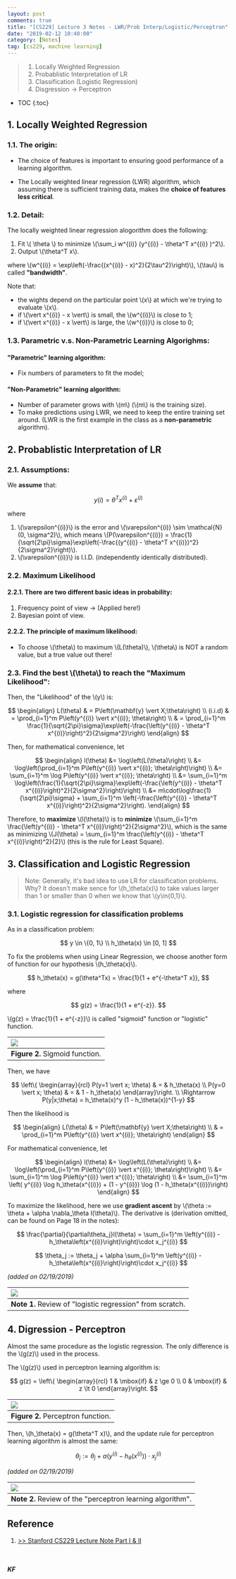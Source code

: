 ```yaml
---
layout: post
comments: true
title: "[CS229] Lecture 3 Notes - LWR/Prob Interp/Logistic/Perceptron"
date: "2019-02-12 10:40:00"
category: [Notes]
tag: [cs229, machine learning]
---
```


> 1. Locally Weighted Regression
> 2. Probablistic Interpretation of LR
> 3. Classification (Logistic Regression)
> 4. Disgression -> Perceptron

<!--more-->
* TOC
{:toc}

## 1. Locally Weighted Regression
### 1.1. The origin:
- The choice of features is important to ensuring good performance of a learning algorithm.

- The Locally weighted linear regression (LWR) algorithm, which assuming there is sufficient training data, makes the **choice of features less critical**.

### 1.2. Detail:
The locally weighted linear regression alogorithm does the following:
1. Fit \\( \theta \\) to minimize \\(\sum_i w^{(i)} (y^{(i)} - \theta^T x^{(i)} )^2\\).
2. Output \\(\theta^T x\\).

where \\(w^{(i)} = \exp\left(-\frac{(x^{(i)} - x)^2}{2\tau^2}\right)\\), \\(\tau\\) is called **"bandwidth"**.

Note that:
- the wights depend on the particular point \\(x\\) at which we're trying to evaluate \\(x\\).
- if \\(\vert x^{(i)} - x \vert\\) is small, the \\(w^{(i)}\\) is close to 1;
- if \\(\vert x^{(i)} - x \vert\\) is large, the \\(w^{(i)}\\) is close to 0;

### 1.3. Parametric v.s. Non-Parametric Learning Algorighms:
#### "Parametric" learning algorithm: 
- Fix numbers of parameters to fit the model;

#### "Non-Parametric" learning algorithm: 
- Number of parameter grows with \\(m\\) (\\(m\\) is the training size).
- To make predictions using LWR, we need to keep the entire training set around. (LWR is the first example in the class as a **non-parametric** algorithm).

## 2. Probablistic Interpretation of LR
### 2.1. Assumptions:
We **assume** that:

$$y{(i)} = \theta^T x^{(i)} + \varepsilon^{(i)}$$

where 
1. \\(\varepsilon^{(i)}\\) is the error and \\(\varepsilon^{(i)} \sim \mathcal{N}(0, \sigma^2)\\), which means \\(P(\varepsilon^{(i)}) = \frac{1}{\sqrt{2\pi}\sigma}\exp\left(-\frac{(y^{(i)} - \theta^T x^{(i)})^2}{2\sigma^2}\right)\\).
2. \\(\varepsilon^{(i)}\\) is I.I.D. (independently identically distributed).

### 2.2. Maximum Likelihood
#### 2.2.1. There are two different basic ideas in probability:
1. Frequency point of view -> (Applied here!)
2. Bayesian point of view.

#### 2.2.2. The principle of maximum likelihood:
- To choose \\(\theta\\) to maximum \\(L(\theta)\\), \\(\theta\\) is NOT a random value, but a true value out there!

### 2.3. Find the best \\(\theta\\) to reach the "Maximum Likelihood":
Then, the "Likelihood" of the \\(y\\) is:

$$
\begin{align}
L(\theta) & = P\left(\mathbf{y} \vert X;\theta\right) \\
(i.i.d) & = \prod_{i=1}^m P\left(y^{(i)} \vert x^{(i)}; \theta\right) \\
& = \prod_{i=1}^m \frac{1}{\sqrt{2\pi}\sigma}\exp\left(-\frac{\left(y^{(i)} - \theta^T x^{(i)}\right)^2}{2\sigma^2}\right)
\end{align}
$$

Then, for mathematical convenience, let

$$
\begin{align}
l(\theta) &= \log\left(L(\theta)\right) \\
&= \log\left(\prod_{i=1}^m P\left(y^{(i)} \vert x^{(i)}; \theta\right)\right) \\
&= \sum_{i=1}^m \log P\left(y^{(i)} \vert x^{(i)}; \theta\right) \\
&= \sum_{i=1}^m \log\left(\frac{1}{\sqrt{2\pi}\sigma}\exp\left(-\frac{\left(y^{(i)} - \theta^T x^{(i)}\right)^2}{2\sigma^2}\right)\right) \\
&= m\cdot\log\frac{1}{\sqrt{2\pi}\sigma} + \sum_{i=1}^m \left(-\frac{\left(y^{(i)} - \theta^T x^{(i)}\right)^2}{2\sigma^2}\right).
\end{align}
$$

Therefore, to **maximize** \\(l(\theta)\\) is to **minimize** \\(\sum_{i=1}^m \frac{\left(y^{(i)} - \theta^T x^{(i)}\right)^2}{2\sigma^2}\\), which is the same as minimizing \\(J(\theta) = \sum_{i=1}^m \frac{\left(y^{(i)} - \theta^T x^{(i)}\right)^2}{2}\\) (this is the rule for Least Square).

## 3. Classification and Logistic Regression
> Note: 
> Generally, it's bad idea to use LR for classification problems.
> Why? It doesn't make sence for \\(h_\theta(x)\\) to take values larger than 1 or smaller than 0 when we know that \\(y\in\{0,1\}\\).

### 3.1. Logistic regression for classification problems
As in a classification problem: 

$$ 
y \in \{0, 1\} \\
h_\theta(x) \in [0, 1]
$$ 

To fix the problems when using Linear Regression, we choose another form of function for our hypothesis \\(h_\theta(x)\\).

$$
h_\theta(x) = g(\theta^Tx) = \frac{1}{1 + e^{-\theta^T x}},
$$

where

$$
g(z) = \frac{1}{1 + e^{-z}}.
$$

\\(g(z) = \frac{1}{1 + e^{-z}}\\) is called "sigmoid" function or "logistic" function.

| ![](/public/img/20190212_sigmoid_function.png) |
| :-- |
| **Figure 2.** Sigmoid function. |

Then, we have

$$
\left\{ \begin{array}{rcl} 
P(y=1 \vert x; \theta) & = & h_\theta(x) \\
P(y=0 \vert x; \theta) & = & 1 - h_\theta(x)
\end{array}\right. \\
\Rightarrow P(y|x;\theta) = h_\theta(x)^y (1 - h_\theta(x))^{1-y}
$$

Then the likelihood is

$$
\begin{align}
L(\theta) & = P\left(\mathbf{y} \vert X;\theta\right) \\
& = \prod_{i=1}^m P\left(y^{(i)} \vert x^{(i)}; \theta\right)
\end{align}
$$

For mathematical convenience, let

$$
\begin{align}
l(\theta) &= \log\left(L(\theta)\right) \\
&= \log\left(\prod_{i=1}^m P\left(y^{(i)} \vert x^{(i)}; \theta\right)\right) \\
&= \sum_{i=1}^m \log P\left(y^{(i)} \vert x^{(i)}; \theta\right) \\
&= \sum_{i=1}^m \left( y^{(i)} \log h_\theta(x^{(i)}) + (1 - y^{(i)}) \log (1 - h_\theta(x^{(i)})\right)
\end{align}
$$

To maximize the likelihood, here we use **gradient ascent** by \\(\theta := \theta + \alpha \nabla_\theta l(\theta)\\). The derivative is (derivation omitted, can be found on Page 18 in the notes):

$$
\frac{\partial}{\partial\theta_j}l(\theta) = \sum_{i=1}^m \left(y^{(i)} - h_\theta\left(x^{(i)}\right)\right)\cdot x_j^{(i)}
$$

$$
\theta_j := \theta_j + \alpha \sum_{i=1}^m \left(y^{(i)} - h_\theta\left(x^{(i)}\right)\right)\cdot x_j^{(i)}
$$

*(added on 02/19/2019)*

| ![](/public/img/20190219_review_note1.jpg) |
| :-- |
| **Note 1.** Review of "logistic regression" from scratch. |

## 4. Digression - Perceptron
Almost the same procedure as the logistic regression. The only difference is the \\(g(z)\\) used in the process.

The \\(g(z)\\) used in perceptron learning algorithm is:

$$
g(z) = \left\{ \begin{array}{rcl} 
1 & \mbox{if} & z \ge 0 \\
0 & \mbox{if} & z \lt 0
\end{array}\right.
$$

| ![](/public/img/20190212_perceptron_function.png) |
| :-- |
| **Figure 2.** Perceptron function. |

Then, \\(h_\theta(x) = g(\theta^T x)\\), and the update rule for perceptron learning algorithm is almost the same:

$$
\theta_j := \theta_j + \alpha \left(y^{(i)} - h_\theta\left(x^{(i)}\right)\right)\cdot x_j^{(i)}
$$

*(added on 02/19/2019)*

| ![](/public/img/20190219_review_note2.jpg) |
| :-- |
| **Note 2.** Review of the "perceptron learning algorithm". |

## Reference 
1. [>> Stanford CS229 Lecture Note Part I & II](https://see.stanford.edu/materials/aimlcs229/cs229-notes1.pdf)

<br><br>***KF***
